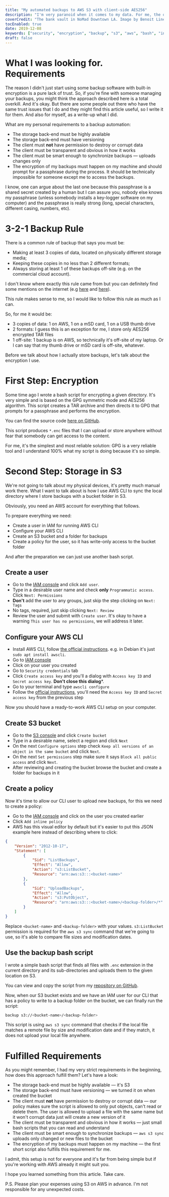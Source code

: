 ```yaml
---
title: "My automated backups to AWS S3 with client-side AES256"
description: "I'm very paranoid when it comes to my data. For me, the only backup solution that I could possibly use, must be simple and must have client-side AES256 encryption with the passphrase that only I would know."
coverCredit: "The bank vault in NoMad Downtown LA. Image by Benoit Linero."
tocEnabled: true
date: 2019-12-08
keywords: ["security", "encryption", "backup", "s3", "aws", "bash", "infosec"]
draft: false
---
```


# What I was looking for. Requirements

The reason I didn't just start using some backup software with built-in encryption is a pure lack of trust. So, if you're fine with someone managing your backups, you might think the approach described here is a total overkill. And it's okay. But there are some people out there who have the same trust issues that I do and they might find this article useful, so I write it for them. And also for myself, as a write-up what I did.

What are my personal requirements to a backup automation:

* The storage back-end must be highly available
* The storage back-end must have versioning
* The client must **not** have permission to destroy or corrupt data
* The client must be transparent and obvious in how it works
* The client must be smart enough to synchronize backups — uploads changes only
* The encryption of my backups must happen on my machine and should prompt for a passphrase during the process. It should be technically impossible for someone except me to access the backups.

I know, one can argue about the last one because this passphrase is a shared secret created by a human but I can assure you, nobody else knows my passphrase (unless somebody installs a key-logger software on my computer) and the passphrase is really strong (long, special characters, different casing, numbers, etc).

# 3-2-1 Backup Rule

There is a common rule of backup that says you must be:

* Making at least 3 copies of data, located on physically different storage media;
* Keeping these copies in no less than 2 different formats;
* Always storing at least 1 of these backups off-site (e.g. on the commercial cloud account).

I don't know where exactly this rule came from but you can definitely find some mentions on the internet (e.g [here](https://www.backblaze.com/blog/the-3-2-1-backup-strategy/) and [here](https://www.nakivo.com/blog/3-2-1-backup-rule-efficient-data-protection-strategy/)).

This rule makes sense to me, so I would like to follow this rule as much as I can.

So, for me it would be:

* 3 copies of data: 1 on AWS, 1 on a mSD card, 1 on a USB thumb drive
* 2 formats: I guess this is an exception for me, I store only AES256 encrypted TAR files
* 1 off-site: 1 backup is on AWS, so technically it's off-site of my laptop. Or I can say that my thumb drive or mSD card is off-site, whatever.

Before we talk about how I actually store backups, let's talk about the encryption I use.

# First Step: Encryption

Some time ago I wrote a bash script for encrypting a given directory. It's very simple and is based on the GPG symmetric mode and AES256 algorithm. This script creates a TAR archive and then directs it to GPG that prompts for a passphrase and performs the encryption.

You can find the source code [here on GitHub](https://github.com/rdner/dotfiles/blob/master/files/scripts/vault).

This script produces `*.enc` files that I can upload or store anywhere without fear that somebody can get access to the content.

For me, it's the simplest and most reliable solution: GPG is a very reliable tool and I understand 100% what my script is doing because it's so simple.

# Second Step: Storage in S3

We're not going to talk about my physical devices, it's pretty much manual work there.
What I want to talk about is how I use AWS CLI to sync the local directory where I store backups with a bucket folder in S3.

Obviously, you need an AWS account for everything that follows.

To prepare everything we need:

* Create a user in IAM for running AWS CLI
* Configure your AWS CLI
* Create an S3 bucket and a folder for backups
* Create a policy for the user, so it has write-only access to the bucket folder

And after the preparation we can just use another bash script.

## Create a user

* Go to the [IAM console](https://console.aws.amazon.com/iam/home#/users) and click `Add user`.
* Type in a desirable user name and check **only** `Programmatic access`. Click `Next: Permissions`
* **Don't** add the user to any groups, just skip the step clicking on `Next: Tags`
* No tags, required, just skip clicking `Next: Review`
* Review the user and submit with `Create user`. It's okay to have a warning `This user has no permissions`, we will address it later.

## Configure your AWS CLI

* Install AWS CLI, follow [the official instructions](https://docs.aws.amazon.com/cli/latest/userguide/install-cliv1.html). e.g. in Debian it's just `sudo apt install awscli`.
* Go to [IAM console](https://console.aws.amazon.com/iam/home#/users)
* Click on your user you created
* Go to `Security credentials` tab
* Click `Create access key` and you'll a dialog with `Access key ID` and `Secret access key`. **Don't close this dialog***.
* Go to your terminal and type `awscli configure`
* Follow the [official instructions](https://docs.aws.amazon.com/cli/latest/userguide/cli-chap-configure.html), you'll need the `Access key ID` and `Secret access key` from the previous step

Now you should have a ready-to-work AWS CLI setup on your computer.

## Create S3 bucket

* Go to the [S3 console](https://s3.console.aws.amazon.com/s3/home) and click `Create bucket`
* Type in a desirable name, select a region and click `Next`
* On the next `Configure options` step check `Keep all versions of an object in the same bucket` and click `Next`.
* On the next `Set permissions` step make sure it says `Block all public access` and click `Next`.
* After reviewing and creating the bucket browse the bucket and create a folder for backups in it

## Create a policy

Now it's time to allow our CLI user to upload new backups, for this we need to create a policy:

* Go to the [IAM console](https://console.aws.amazon.com/iam/home#/users) and click on the user you created earlier
* Click `Add inline policy`
* AWS has this visual editor by default but it's easier to put this JSON example here instead of describing where to click:

```json
{
    "Version": "2012-10-17",
    "Statement": [
        {
            "Sid": "ListBackups",
            "Effect": "Allow",
            "Action": "s3:ListBucket",
            "Resource": "arn:aws:s3:::<bucket-name>"
        },
        {
            "Sid": "UploadBackups",
            "Effect": "Allow",
            "Action": "s3:PutObject",
            "Resource": "arn:aws:s3:::<bucket-name>/<backup-folder>/*"
        }
    ]
}
```

Replace `<bucket-name>` and `<backup-folder>` with your values. `s3:ListBucket` permission is required for the `aws s3 sync` command that we're going to use, so it's able to compare file sizes and modification dates.

## Use the backup bash script

I wrote a simple bash script that finds all files with `.enc` extension in the current directory and its sub-directories and uploads them to the given location on S3.

You can view and copy the script from my [repository on GitHub](https://github.com/rdner/dotfiles/blob/master/files/scripts/backup).

Now, when our S3 bucket exists and we have an IAM user for our CLI that has a policy to write to a backup folder on the bucket, we can finally run the script:

```bash
backup s3://<bucket-name>/<backup-folder>
```

This script is using `aws s3 sync` command that checks if the local file matches a remote file by size and modification date and if they match, it does not upload your local file anywhere.

# Fulfilled Requirements

As you might remember, I had my very strict requirements in the beginning, how does this approach fulfill them? Let's have a look:

* The storage back-end must be highly available — it's S3
* The storage back-end must have versioning — we turned it on when created the bucket
* The client must **not** have permission to destroy or corrupt data — our policy makes sure the script is allowed to only put objects, can't read or delete them. The user is allowed to upload a file with the same name but it won't corrupt data just will create a new version of it
* The client must be transparent and obvious in how it works — just small bash scripts that you can read and understand
* The client must be smart enough to synchronize backups — `aws s3 sync` uploads only changed or new files to the bucket
* The encryption of my backups must happen on my machine — the first short script also fulfills this requirement for me.

I admit, this setup is not for everyone and it's far from being simple but if you're working with AWS already it might suit you.

I hope you learned something from this article. Take care.

P.S. Please plan your expenses using S3 on AWS in advance. I'm not responsible for any unexpected costs.
